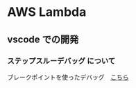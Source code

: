 # AWS Lambda

## vscode での開発

### ステップスルーデバッグ について

ブレークポイントを使ったデバッグ　[こちら](https://github.com/bui2jp/aws-lambda-learn/tree/main/sample-09-debug-lambda)

